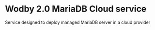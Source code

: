 # Wodby 2.0 MariaDB Cloud service

Service designed to deploy managed MariaDB server in a cloud provider
